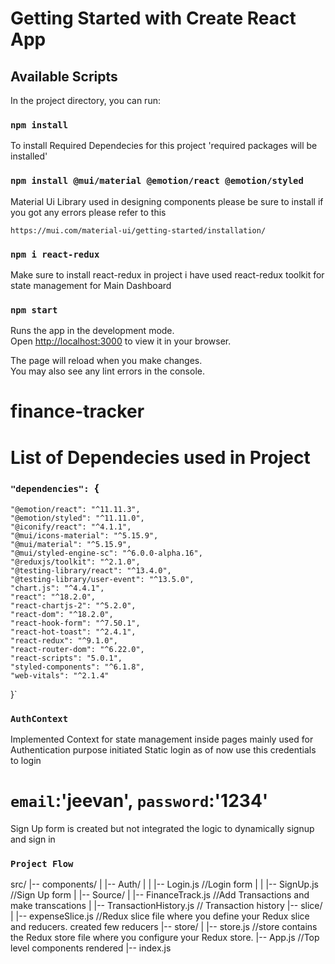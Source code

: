 # Getting Started with Create React App

## Available Scripts

In the project directory, you can run:

### `npm install`

To install Required Dependecies for this project 'required packages will be installed'

### `npm install @mui/material @emotion/react @emotion/styled`

Material Ui Library used in designing components please be sure to install
if you got any errors please refer to this

`https://mui.com/material-ui/getting-started/installation/`

### `npm i react-redux`

Make sure to install react-redux
in project i have used react-redux toolkit for state management for Main Dashboard

### `npm start`

Runs the app in the development mode.\
Open [http://localhost:3000](http://localhost:3000) to view it in your browser.

The page will reload when you make changes.\
You may also see any lint errors in the console.

# finance-tracker

# List of Dependecies used in Project

### `"dependencies": `{

    "@emotion/react": "^11.11.3",
    "@emotion/styled": "^11.11.0",
    "@iconify/react": "^4.1.1",
    "@mui/icons-material": "^5.15.9",
    "@mui/material": "^5.15.9",
    "@mui/styled-engine-sc": "^6.0.0-alpha.16",
    "@reduxjs/toolkit": "^2.1.0",
    "@testing-library/react": "^13.4.0",
    "@testing-library/user-event": "^13.5.0",
    "chart.js": "^4.4.1",
    "react": "^18.2.0",
    "react-chartjs-2": "^5.2.0",
    "react-dom": "^18.2.0",
    "react-hook-form": "^7.50.1",
    "react-hot-toast": "^2.4.1",
    "react-redux": "^9.1.0",
    "react-router-dom": "^6.22.0",
    "react-scripts": "5.0.1",
    "styled-components": "^6.1.8",
    "web-vitals": "^2.1.4"

}`

### `AuthContext`

Implemented Context for state management inside pages mainly used for Authentication purpose
initiated Static login as of now use this credentials to login

# `email`:'jeevan', `password`:'1234'

Sign Up form is created but not integrated the logic to dynamically signup and sign in

### `Project Flow`

src/
|-- components/
| |-- Auth/
| | |-- Login.js //Login form
| | |-- SignUp.js //Sign Up form
| |-- Source/
| |-- FinanceTrack.js //Add Transactions and make transcations
| |-- TransactionHistory.js // Transaction history
|-- slice/
| |-- expenseSlice.js //Redux slice file where you define your Redux slice and reducers. created few reducers
|-- store/
| |-- store.js //store contains the Redux store file where you configure your Redux store.
|-- App.js //Top level components rendered
|-- index.js
